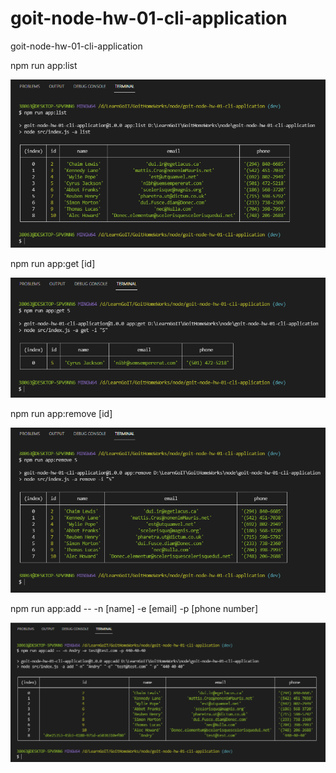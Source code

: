 # goit-node-hw-01-cli-application

goit-node-hw-01-cli-application

npm run app:list

![alt text](screens/1.png "list")

npm run app:get [id]

![alt text](screens/2.png "list")

npm run app:remove [id]

![alt text](screens/3.png "list")

npm run app:add -- -n [name] -e [email] -p [phone number]

![alt text](screens/4.png "list")
